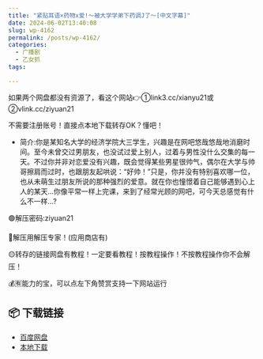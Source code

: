 ```yaml
---
title: "紧贴耳语×药物x爱!～被大学学弟下药调J了～[中文字幕]"
date: 2024-06-02T13:40:08
slug: wp-4162
permalink: /posts/wp-4162/
categories:
  - 广播剧
  - 乙女抓
tags:

---
```


如果两个网盘都没有资源了，看这个网站👉①link3.cc/xianyu21或②vlink.cc/ziyuan21

不需要注册账号！直接点本地下载转存OK？懂吧！

*   简介:你是某知名大学的经济学院大三学生，兴趣是在网吧悠哉悠哉地消磨时间。至今未曾交过男朋友，也没试过爱上别人，过着与男性没什么交集的每一天。​不过你并非对恋爱没有兴趣，既会觉得某些男星很帅气，偶尔在大学与帅哥擦肩而过时，也跟朋友起哄说：“好帅！”只是，你并没有特别喜欢哪一位，也从未萌生过朋友所说的那种强烈的爱意。​就在你也憧憬着自己能够遇到心上人的某天…你像平常一样上完课，来到了经常光顾的网吧，可今天总感觉有什么不一样…?

🟢解压密码:ziyuan21

🔵解压用解压专家！(应用商店有)

🟡转存的链接网盘有教程！一定要看教程！按教程操作！不按教程操作你不会解压！

💰🈶能力的宝，可以点左下角赞赏支持一下网站运行

## 📦 下载链接
- [百度网盘](https://blziyuan21.com/pay-download/4162?key=ddf02ef3f4&down_id=0)
- [本地下载](https://blziyuan21.com/pay-download/4162?key=ddf02ef3f4&down_id=1)

